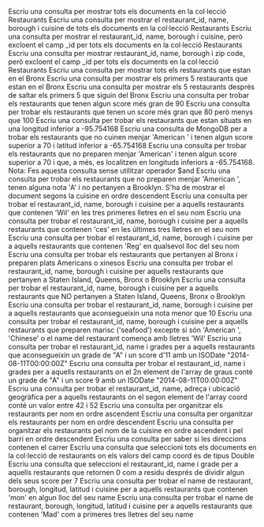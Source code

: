 Escriu una consulta per mostrar tots els documents en la col·lecció Restaurants
Escriu una consulta per mostrar el restaurant_id, name, borough i cuisine de tots els documents en la col·lecció Restaurants
Escriu una consulta per mostrar el restaurant_id, name, borough i cuisine, però excloent el camp _id per tots els documents en la col·lecció Restaurants
Escriu una consulta per mostrar restaurant_id, name, borough i zip code, però excloent el camp _id per tots els documents en la col·lecció Restaurants
Escriu una consulta per mostrar tots els restaurants que estan en el Bronx
Escriu una consulta per mostrar els primers 5 restaurants que estan en el Bronx
Escriu una consulta per mostrar els 5 restaurants després de saltar els primers 5 que siguin del Bronx
Escriu una consulta per trobar els restaurants que tenen algun score més gran de 90
Escriu una consulta per trobar els restaurants que tenen un score més gran que 80 però menys que 100
Escriu una consulta per trobar els restaurants que estan situats en una longitud inferior a -95.754168
Escriu una consulta de MongoDB per a trobar els restaurants que no cuinen menjar 'American ' i tenen algun score superior a 70 i latitud inferior a -65.754168
Escriu una consulta per trobar els restaurants que no preparen menjar 'American' i tenen algun score superior a 70 i que, a més, es localitzen en longituds inferiors a -65.754168. Nota: Fes aquesta consulta sense utilitzar operador $and 
Escriu una consulta per trobar els restaurants que no preparen menjar 'American ', tenen alguna nota 'A' i no pertanyen a Brooklyn. S'ha de mostrar el document segons la cuisine en ordre descendent
Escriu una consulta per trobar el restaurant_id, name, borough i cuisine per a aquells restaurants que contenen 'Wil' en les tres primeres lletres en el seu nom
Escriu una consulta per trobar el restaurant_id, name, borough i cuisine per a aquells restaurants que contenen 'ces' en les últimes tres lletres en el seu nom
Escriu una consulta per trobar el restaurant_id, name, borough i cuisine per a aquells restaurants que contenen 'Reg' en qualsevol lloc del seu nom
Escriu una consulta per trobar els restaurants que pertanyen al Bronx i preparen plats Americans o xinesos
Escriu una consulta per trobar el restaurant_id, name, borough i cuisine per aquells restaurants que pertanyen a Staten Island, Queens, Bronx o Brooklyn
Escriu una consulta per trobar el restaurant_id, name, borough i cuisine per a aquells restaurants que NO pertanyen a Staten Island, Queens, Bronx o Brooklyn
Escriu una consulta per trobar el restaurant_id, name, borough i cuisine per a aquells restaurants que aconsegueixin una nota menor que 10
Escriu una consulta per trobar el restaurant_id, name, borough i cuisine per a aquells restaurants que preparen marisc ('seafood') excepte si són 'American ', 'Chinese' o el name del restaurant comença amb lletres 'Wil'
Escriu una consulta per trobar el restaurant_id, name i grades per a aquells restaurants que aconsegueixin un grade de "A" i un score d'11 amb un ISODate "2014-08-11T00:00:00Z"
Escriu una consulta per trobar el restaurant_id, name i grades per a aquells restaurants on el 2n element de l'array de graus conté un grade de "A" i un score 9 amb un ISODate "2014-08-11T00:00:00Z"
Escriu una consulta per trobar el restaurant_id, name, adreça i ubicació geogràfica per a aquells restaurants on el segon element de l'array coord conté un valor entre 42 i 52
Escriu una consulta per organitzar els restaurants per nom en ordre ascendent
Escriu una consulta per organitzar els restaurants per nom en ordre descendent
Escriu una consulta per organitzar els restaurants pel nom de la cuisine en ordre ascendent i pel barri en ordre descendent
Escriu una consulta per saber si les direccions contenen el carrer
Escriu una consulta que seleccioni tots els documents en la col·lecció de restaurants on els valors del camp coord és de tipus Double
Escriu una consulta que seleccioni el restaurant_id, name i grade per a aquells restaurants que retornen 0 com a residu després de dividir algun dels seus score per 7
Escriu una consulta per trobar el name de restaurant, borough, longitud, latitud i cuisine per a aquells restaurants que contenen 'mon' en algun lloc del seu name
Escriu una consulta per trobar el name de restaurant, borough, longitud, latitud i cuisine per a aquells restaurants que contenen 'Mad' com a primeres tres lletres del seu name